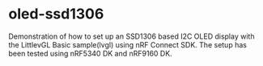 # oled-ssd1306
Demonstration of how to set up an SSD1306 based I2C OLED display with the LittlevGL Basic sample(lvgl) using nRF Connect SDK. The setup has been tested using nRF5340 DK and nRF9160 DK.
